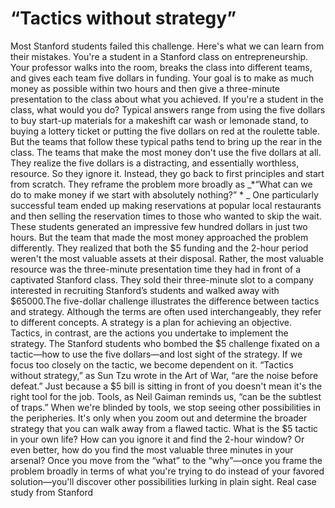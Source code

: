 # “Tactics without strategy”

Most Stanford students failed this challenge. Here's what we can learn from their mistakes. 
You're a student in a Stanford class on entrepreneurship. Your professor walks into the room, breaks the class into different teams, and gives each team five dollars in funding. Your goal is to make as much money as possible within two hours and then give a three-minute presentation to the class about what you achieved. If you're a student in the class, what would you do?
Typical answers range from using the five dollars to buy start-up materials for a makeshift car wash or lemonade stand, to buying a lottery ticket or putting the five dollars on red at the roulette table. But the teams that follow these typical paths tend to bring up the rear in the class. The teams that make the most money don't use the five dollars at all. They realize the five dollars is a distracting, and essentially worthless, resource. So they ignore it. Instead, they go back to first principles and start from scratch. They reframe the problem more broadly as _*“What can we do to make money if we start with absolutely nothing?” * _ One particularly successful team ended up making reservations at popular local restaurants and then selling the reservation times to those who wanted to skip the wait. These students generated an impressive few hundred dollars in just two hours.
But the team that made the most money approached the problem differently. They realized that both the $5 funding and the 2-hour period weren't the most valuable assets at their disposal. Rather, the most valuable resource was the three-minute presentation time they had in front of a captivated Stanford class. They sold their three-minute slot to a company interested in recruiting Stanford’s students and walked away with $65000.The five-dollar challenge illustrates the difference between tactics and strategy. Although the terms are often used interchangeably, they refer to different concepts. A strategy is a plan for achieving an objective. Tactics, in contrast, are the actions you undertake to implement the strategy. 
The Stanford students who bombed the $5 challenge fixated on a tactic—how to use the five dollars—and lost sight of the strategy. If we focus too closely on the tactic, we become dependent on it. “Tactics without strategy,” as Sun Tzu wrote in the Art of War, “are the noise before defeat.” Just because a $5 bill is sitting in front of you doesn't mean it's the right tool for the job. Tools, as Neil Gaiman reminds us, “can be the subtlest of traps.” When we're blinded by tools, we stop seeing other possibilities in the peripheries. It's only when you zoom out and determine the broader strategy that you can walk away from a flawed tactic. What is the $5 tactic in your own life? How can you ignore it and find the 2-hour window? Or even better, how do you find the most valuable three minutes in your arsenal? Once you move from the “what” to the “why”—once you frame the problem broadly in terms of what you're trying to do instead of your favored solution—you'll discover other possibilities lurking in plain sight.
 Real case study from Stanford 
